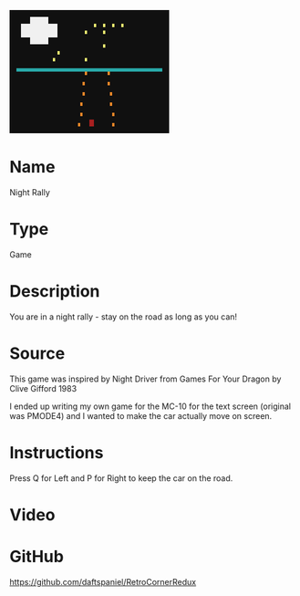 

![Night Rally](screenshot.png)

# Name
Night Rally

# Type
Game

# Description

You are in a night rally - stay on the road as long as you can!

# Source
This game was inspired by Night Driver from Games For Your Dragon by Clive Gifford 1983

I ended up writing my own game for the MC-10 for the text screen (original was PMODE4)
and I wanted to make the car actually move on screen.

# Instructions

Press Q for Left and P for Right to keep the car on the road.

# Video



# GitHub

https://github.com/daftspaniel/RetroCornerRedux
